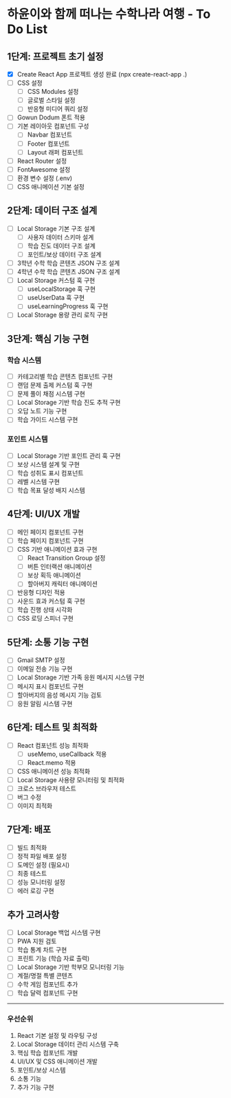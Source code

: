 # 하윤이와 함께 떠나는 수학나라 여행 - To Do List

## 1단계: 프로젝트 초기 설정
- [x] Create React App 프로젝트 생성 완료 (npx create-react-app .)
- [ ] CSS 설정
  - [ ] CSS Modules 설정
  - [ ] 글로벌 스타일 설정
  - [ ] 반응형 미디어 쿼리 설정
- [ ] Gowun Dodum 폰트 적용
- [ ] 기본 레이아웃 컴포넌트 구성 
  - [ ] Navbar 컴포넌트
  - [ ] Footer 컴포넌트
  - [ ] Layout 래퍼 컴포넌트
- [ ] React Router 설정
- [ ] FontAwesome 설정
- [ ] 환경 변수 설정 (.env)
- [ ] CSS 애니메이션 기본 설정

## 2단계: 데이터 구조 설계
- [ ] Local Storage 기본 구조 설계
  - [ ] 사용자 데이터 스키마 설계
  - [ ] 학습 진도 데이터 구조 설계
  - [ ] 포인트/보상 데이터 구조 설계
- [ ] 3학년 수학 학습 콘텐츠 JSON 구조 설계
- [ ] 4학년 수학 학습 콘텐츠 JSON 구조 설계
- [ ] Local Storage 커스텀 훅 구현
  - [ ] useLocalStorage 훅 구현
  - [ ] useUserData 훅 구현
  - [ ] useLearningProgress 훅 구현
- [ ] Local Storage 용량 관리 로직 구현

## 3단계: 핵심 기능 구현
### 학습 시스템
- [ ] 카테고리별 학습 콘텐츠 컴포넌트 구현
- [ ] 랜덤 문제 출제 커스텀 훅 구현
- [ ] 문제 풀이 채점 시스템 구현
- [ ] Local Storage 기반 학습 진도 추적 구현
- [ ] 오답 노트 기능 구현
- [ ] 학습 가이드 시스템 구현

### 포인트 시스템
- [ ] Local Storage 기반 포인트 관리 훅 구현
- [ ] 보상 시스템 설계 및 구현
- [ ] 학습 성취도 표시 컴포넌트
- [ ] 레벨 시스템 구현
- [ ] 학습 목표 달성 배지 시스템

## 4단계: UI/UX 개발
- [ ] 메인 페이지 컴포넌트 구현
- [ ] 학습 페이지 컴포넌트 구현
- [ ] CSS 기반 애니메이션 효과 구현
  - [ ] React Transition Group 설정
  - [ ] 버튼 인터랙션 애니메이션
  - [ ] 보상 획득 애니메이션
  - [ ] 할아버지 캐릭터 애니메이션
- [ ] 반응형 디자인 적용
- [ ] 사운드 효과 커스텀 훅 구현
- [ ] 학습 진행 상태 시각화
- [ ] CSS 로딩 스피너 구현

## 5단계: 소통 기능 구현
- [ ] Gmail SMTP 설정
- [ ] 이메일 전송 기능 구현
- [ ] Local Storage 기반 가족 응원 메시지 시스템 구현
- [ ] 메시지 표시 컴포넌트 구현
- [ ] 할아버지의 음성 메시지 기능 검토
- [ ] 응원 알림 시스템 구현

## 6단계: 테스트 및 최적화
- [ ] React 컴포넌트 성능 최적화
  - [ ] useMemo, useCallback 적용
  - [ ] React.memo 적용
- [ ] CSS 애니메이션 성능 최적화
- [ ] Local Storage 사용량 모니터링 및 최적화
- [ ] 크로스 브라우저 테스트
- [ ] 버그 수정
- [ ] 이미지 최적화

## 7단계: 배포
- [ ] 빌드 최적화
- [ ] 정적 파일 배포 설정
- [ ] 도메인 설정 (필요시)
- [ ] 최종 테스트
- [ ] 성능 모니터링 설정
- [ ] 에러 로깅 구현

## 추가 고려사항
- [ ] Local Storage 백업 시스템 구현
- [ ] PWA 지원 검토
- [ ] 학습 통계 차트 구현
- [ ] 프린트 기능 (학습 자료 출력)
- [ ] Local Storage 기반 학부모 모니터링 기능
- [ ] 계절/명절 특별 콘텐츠
- [ ] 수학 게임 컴포넌트 추가
- [ ] 학습 달력 컴포넌트 구현

---

### 우선순위
1. React 기본 설정 및 라우팅 구성
2. Local Storage 데이터 관리 시스템 구축
3. 핵심 학습 컴포넌트 개발
4. UI/UX 및 CSS 애니메이션 개발
5. 포인트/보상 시스템
6. 소통 기능
7. 추가 기능 구현